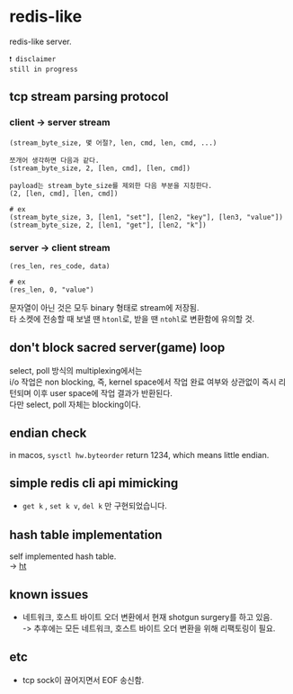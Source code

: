 # redis-like

redis-like server.

```text
❗ disclaimer
still in progress
```

## tcp stream parsing protocol

### client -> server stream

```text
(stream_byte_size, 몇 어절?, len, cmd, len, cmd, ...)

쪼개어 생각하면 다음과 같다.
(stream_byte_size, 2, [len, cmd], [len, cmd])

payload는 stream_byte_size를 제외한 다음 부분을 지칭한다.
(2, [len, cmd], [len, cmd])

# ex
(stream_byte_size, 3, [len1, "set"], [len2, "key"], [len3, "value"])
(stream_byte_size, 2, [len1, "get"], [len2, "k"])
```

### server -> client stream

```text
(res_len, res_code, data)

# ex
(res_len, 0, "value")
```

문자열이 아닌 것은 모두 binary 형태로 stream에 저장됨.  
타 소켓에 전송할 때 보낼 땐 `htonl`로, 받을 땐 `ntohl`로 변환함에 유의할 것.

## don't block sacred server(game) loop

select, poll 방식의 multiplexing에서는  
i/o 작업은 non blocking, 즉, kernel space에서 작업 완료 여부와 상관없이 즉시 리턴되며 이후 user space에 작업 결과가 반환된다.  
다만 select, poll 자체는 blocking이다.

## endian check

in macos, `sysctl hw.byteorder` return 1234, which means little endian.

## simple redis cli api mimicking

-   `get k` , `set k v`, `del k` 만 구현되었습니다.

## hash table implementation

self implemented hash table.  
-> [ht](https://github.com/DarrenKwonDev/ht)

## known issues

-   네트워크, 호스트 바이트 오더 변환에서 현재 shotgun surgery를 하고 있음.  
    -> 추후에는 모든 네트워크, 호스트 바이트 오더 변환을 위해 리팩토링이 필요.

## etc

-   tcp sock이 끊어지면서 EOF 송신함.
